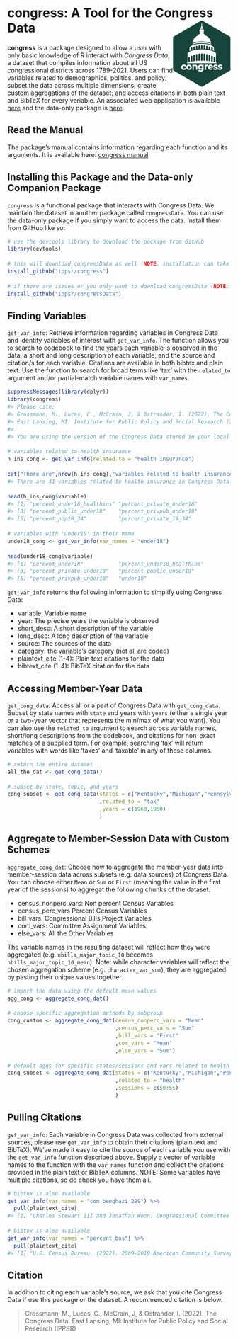 
<!-- README.md is generated from README.Rmd. Please edit that file -->

# congress: A Tool for the Congress Data <img src="figures/congress.png" height="150" align="right"/>

**congress** is a package designed to allow a user with only basic
knowledge of R interact with *Congress Data*, a dataset that compiles
information about all US congressional districts across 1789-2021. Users
can find variables related to demographics, politics, and policy; subset
the data across multiple dimensions; create custom aggregations of the
dataset; and access citations in both plain text and BibTeX for every
variable. An associated web application is available
[here](https://congress.ippsr.msu.edu/congress/) and the data-only
package is [here](https://github.com/IPPSR/congressData).

## Read the Manual

The package’s manual contains information regarding each function and
its arguments. It is available here: [congress
manual](congress_1.0_manual.pdf)

## Installing this Package and the Data-only Companion Package

`congress` is a functional package that interacts with Congress Data. We
maintain the dataset in another package called `congressData`. You can
use the data-only package if you simply want to access the data. Install
them from GitHub like so:

``` r
# use the devtools library to download the package from GitHub
library(devtools)

# this will download congressData as well (NOTE: installation can take several minutes)
install_github("ippsr/congress")

# if there are issues or you only want to download congressData (NOTE: installation can take several minutes)
install_github("ippsr/congressData")
```

## Finding Variables

`get_var_info`: Retrieve information regarding variables in Congress
Data and identify variables of interest with `get_var_info`. The
function allows you to search to codebook to find the years each
variable is observed in the data; a short and long description of each
variable; and the source and citation/s for each variable. Citations are
available in both bibtex and plain text. Use the function to search for
broad terms like ‘tax’ with the `related_to` argument and/or
partial-match variable names with `var_names`.

``` r
suppressMessages(library(dplyr))
library(congress)
#> Please cite:
#> Grossmann, M., Lucas, C., McCrain, J, & Ostrander, I. (2022). The Congress Data.
#> East Lansing, MI: Institute for Public Policy and Social Research (IPPSR).
#> 
#> You are using the version of the Congress Data stored in your local copy of congressData. Running `congressData::get_congress_version()` will print your local version number.

# variables related to health insurance
h_ins_cong <- get_var_info(related_to = "health insurance")

cat("There are",nrow(h_ins_cong),"variables related to health insurance in Congress Data")
#> There are 41 variables related to health insurance in Congress Data

head(h_ins_cong$variable)
#> [1] "percent_under18_healthins" "percent_private_under18"  
#> [3] "percent_public_under18"    "percent_privpub_under18"  
#> [5] "percent_pop18_34"          "percent_private_18_34"

# variables with 'under18' in their name
under18_cong <- get_var_info(var_names = "under18")

head(under18_cong$variable)
#> [1] "percent_under18"           "percent_under18_healthins"
#> [3] "percent_private_under18"   "percent_public_under18"   
#> [5] "percent_privpub_under18"   "under18"
```

`get_var_info` returns the following information to simplify using
Congress Data:

-   variable: Variable name
-   year: The precise years the variable is observed
-   short_desc: A short description of the variable
-   long_desc: A long description of the variable
-   source: The sources of the data
-   category: the variable’s category (not all are coded)
-   plaintext_cite (1-4): Plain text citations for the data
-   bibtext_cite (1-4): BibTeX citation for the data

## Accessing Member-Year Data

`get_cong_data`: Access all or a part of Congress Data with
`get_cong_data`. Subset by state names with `state` and years with
`years` (either a single year or a two-year vector that represents the
min/max of what you want). You can also use the `related_to` argument to
search across variable names, short/long descriptions from the codebook,
and citations for non-exact matches of a supplied term. For example,
searching ‘tax’ will return variables with words like ‘taxes’ and
‘taxable’ in any of those columns.

``` r
# return the entire dataset
all_the_dat <- get_cong_data()

# subset by state, topic, and years
cong_subset <- get_cong_data(states = c("Kentucky","Michigan","Pennsylvania")
                             ,related_to = "tax"
                             ,years = c(1960,1980)
                             )
```

## Aggregate to Member-Session Data with Custom Schemes

`aggregate_cong_dat`: Choose how to aggregate the member-year data into
member-session data across subsets (e.g. data sources) of Congress Data.
You can choose either `Mean` or `Sum` or `First` (meaning the value in
the first year of the sessions) to aggregat the following chunks of the
dataset:

-   census_nonperc_vars: Non percent Census Variables
-   census_perc_vars Percent Census Variables
-   bill_vars: Congressional Bills Project Variables
-   com_vars: Committee Assignment Variables
-   else_vars: All the Other Variables

The variable names in the resulting dataset will reflect how they were
aggregated (e.g. `nbills_major_topic_10` becomes
`nbills_major_topic_10_mean`). Note: while character variables will
reflect the chosen aggregation scheme (e.g. `character_var_sum`), they
are aggregated by pasting their unique values together.

``` r
# import the data using the default mean values
agg_cong <- aggregate_cong_dat()

# choose specific aggregation methods by subgroup
cong_custom <- aggregate_cong_dat(census_nonperc_vars = "Mean"
                                  ,census_perc_vars = "Sum"
                                  ,bill_vars = "First"
                                  ,com_vars = "Mean"
                                  ,else_vars = "Sum")

# default aggs for specific states/sessions and vars related to health
cong_subset <- aggregate_cong_dat(states = c("Kentucky","Michigan","Pennsylvania")
                                  ,related_to = "health"
                                  ,sessions = c(50:55)
                                  )
```

## Pulling Citations

`get_var_info`: Each variable in Congress Data was collected from
external sources, please use `get_var_info` to obtain their citations
(plain text and BibTeX). We’ve made it easy to cite the source of each
variable you use with the `get_var_info` function described above.
Supply a vector of variable names to the function with the `var_names`
function and collect the citations provided in the plain text or BibTeX
columns. NOTE: Some variables have multiple citations, so do check you
have them all.

``` r
# bibtex is also available
get_var_info(var_names = "com_benghazi_299") %>%
  pull(plaintext_cite)
#> [1] "Charles Stewart III and Jonathan Woon. Congressional Committee Assignments, 103rd to 114th Congresses, 1993--2017: House of Representatives, 2017.\n"

# bibtex is also available
get_var_info(var_names = "percent_bus") %>%
  pull(plaintext_cite)
#> [1] "U.S. Census Bureau. (2022). 2009-2019 American Community Survey 1-year Estimates. Retrieved from the Census Bureau Data API."
```

## Citation

In addition to citing each variable’s source, we ask that you cite
Congress Data if use this package or the dataset. A recommended citation
is below.

> Grossmann, M., Lucas, C., McCrain, J, & Ostrander, I. (2022). The
> Congress Data. East Lansing, MI: Institute for Public Policy and
> Social Research (IPPSR)
